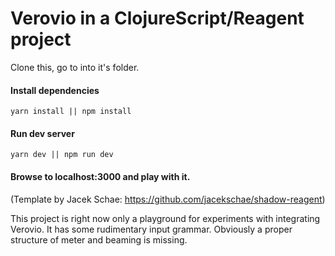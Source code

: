 # Verovio in a ClojureScript/Reagent project

Clone this, go to into it's folder.

#### Install dependencies
```shell
yarn install || npm install
```

#### Run dev server
```shell
yarn dev || npm run dev
```
#### Browse to localhost:3000 and play with it.

(Template by Jacek Schae: https://github.com/jacekschae/shadow-reagent)

This project is right now only a playground for experiments with integrating Verovio.
It has some rudimentary input grammar. Obviously a proper structure of meter and beaming is missing.

